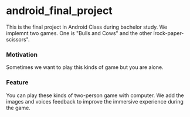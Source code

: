 # android_final_project

This is the final project in Android Class during bachelor study. We implemnt two games. 
One is "Bulls and Cows" and the other irock-paper-scissors". 
### Motivation
Sometimes we want to play this kinds of game but you are alone. 
### Feature
You can play these kinds of two-person game with computer. We add the images and voices feedback to improve the immersive experience during the game.
